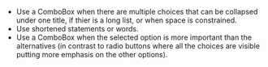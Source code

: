 - Use a ComboBox when there are multiple choices that can be collapsed under one title, if thier is a long list, or when space is constrained.
- Use shortened statements or words.
- Use a ComboBox when the selected option is more important than the alternatives (in contrast to radio buttons where all the choices are visible putting more emphasis on the other options).
